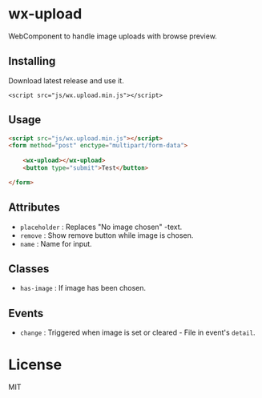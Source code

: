# wx-upload
WebComponent to handle image uploads with browse preview.

## Installing

Download latest release and use it.

`<script src="js/wx.upload.min.js"></script>`

## Usage

```html
<script src="js/wx.upload.min.js"></script>
<form method="post" enctype="multipart/form-data">
    
    <wx-upload></wx-upload>
    <button type="submit">Test</button>

</form>
```

## Attributes

- `placeholder` : Replaces "No image chosen" -text.
- `remove` : Show remove button while image is chosen.
- `name` : Name for input.

## Classes

- `has-image` : If image has been chosen.

## Events

- `change` : Triggered when image is set or cleared - File in event's `detail`.

# License

MIT